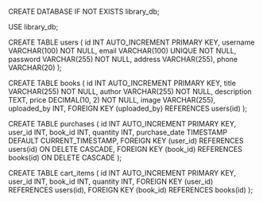 CREATE DATABASE IF NOT EXISTS library_db;

USE library_db;

CREATE TABLE users (
    id INT AUTO_INCREMENT PRIMARY KEY,
    username VARCHAR(100) NOT NULL,
    email VARCHAR(100) UNIQUE NOT NULL,
    password VARCHAR(255) NOT NULL,
    address VARCHAR(255),
    phone VARCHAR(20)
);

CREATE TABLE books (
    id INT AUTO_INCREMENT PRIMARY KEY,
    title VARCHAR(255) NOT NULL,
    author VARCHAR(255) NOT NULL,
    description TEXT,
    price DECIMAL(10, 2) NOT NULL,
    image VARCHAR(255),
    uploaded_by INT,
    FOREIGN KEY (uploaded_by) REFERENCES users(id)
);

CREATE TABLE purchases (
    id INT AUTO_INCREMENT PRIMARY KEY,
    user_id INT,
    book_id INT,
    quantity INT, 
    purchase_date TIMESTAMP DEFAULT CURRENT_TIMESTAMP,
    FOREIGN KEY (user_id) REFERENCES users(id) ON DELETE CASCADE,
    FOREIGN KEY (book_id) REFERENCES books(id) ON DELETE CASCADE
);

CREATE TABLE cart_items (
    id INT AUTO_INCREMENT PRIMARY KEY,
    user_id INT,
    book_id INT,
    quantity INT,
    FOREIGN KEY (user_id) REFERENCES users(id),
    FOREIGN KEY (book_id) REFERENCES books(id)
);




